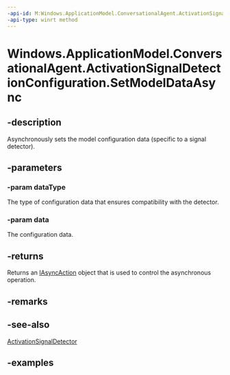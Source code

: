 ```yaml
---
-api-id: M:Windows.ApplicationModel.ConversationalAgent.ActivationSignalDetectionConfiguration.SetModelDataAsync(System.String,Windows.Storage.Streams.IInputStream)
-api-type: winrt method
---
```


<!-- Method syntax.
public IAsyncAction ActivationSignalDetectionConfiguration.SetModelDataAsync(String dataType, IInputStream data)
-->

# Windows.ApplicationModel.ConversationalAgent.ActivationSignalDetectionConfiguration.SetModelDataAsync

## -description

Asynchronously sets the model configuration data (specific to a signal detector).

## -parameters

### -param dataType

The type of configuration data that ensures compatibility with the detector.

### -param data

The configuration data.

## -returns

Returns an [IAsyncAction](../windows.foundation/iasyncaction.md) object that is used to control the asynchronous operation.

## -remarks

## -see-also

[ActivationSignalDetector](activationsignaldetector.md)

## -examples
